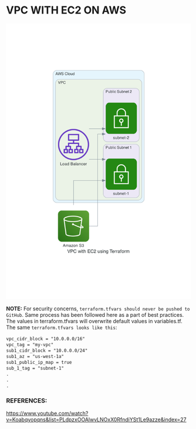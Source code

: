 # VPC WITH EC2 ON AWS

![flowchart](vpc_with_ec2_using_terraform.png)




**NOTE:** For security concerns, `terraform.tfvars should never be pushed to GitHub`. Same process has been followed here as a part of best practices. The values in terraform.tfvars will overwrite default values in variables.tf. The same `terraform.tfvars looks like this`:

```shell
vpc_cidr_block = "10.0.0.0/16"
vpc_tag = "my-vpc"
sub1_cidr_block = "10.0.0.0/24"
sub1_az = "us-west-1a"
sub1_public_ip_map = true
sub_1_tag = "subnet-1"
.
.
.
```


     


### REFERENCES:
https://www.youtube.com/watch?v=Koabqyopqns&list=PLdpzxOOAlwvLNOxX0RfndiYSt1Le9azze&index=27